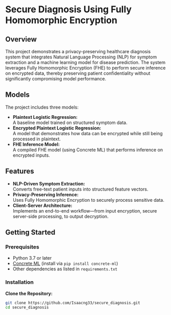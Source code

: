 # Secure Diagnosis Using Fully Homomorphic Encryption

## Overview
This project demonstrates a privacy-preserving healthcare diagnosis system that integrates Natural Language Processing (NLP) for symptom extraction and a machine learning model for disease prediction. The system leverages Fully Homomorphic Encryption (FHE) to perform secure inference on encrypted data, thereby preserving patient confidentiality without significantly compromising model performance.

## Models
The project includes three models:
- **Plaintext Logistic Regression:**  
  A baseline model trained on structured symptom data.
- **Encrypted Plaintext Logistic Regression:**  
  A model that demonstrates how data can be encrypted while still being processed in plaintext.
- **FHE Inference Model:**  
  A compiled FHE model (using Concrete ML) that performs inference on encrypted inputs.

## Features
- **NLP-Driven Symptom Extraction:**  
  Converts free-text patient inputs into structured feature vectors.
- **Privacy-Preserving Inference:**  
  Uses Fully Homomorphic Encryption to securely process sensitive data.
- **Client-Server Architecture:**  
  Implements an end-to-end workflow—from input encryption, secure server-side processing, to output decryption.

## Getting Started

### Prerequisites
- Python 3.7 or later
- [Concrete ML](https://github.com/zama-ai/concrete-ml) (install via `pip install concrete-ml`)
- Other dependencies as listed in `requirements.txt`

### Installation
**Clone the Repository:**
```bash
git clone https://github.com/Isaacng33/secure_diagnosis.git
cd secure_diagnosis


